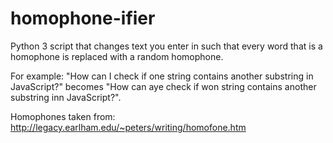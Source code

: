 homophone-ifier
=====================

Python 3 script that changes text you enter in such that every word that is a homophone is replaced with a random homophone.

For example: "How can I check if one string contains another substring in JavaScript?" becomes "How can aye check if won string contains another substring inn JavaScript?".

Homophones taken from: http://legacy.earlham.edu/~peters/writing/homofone.htm
